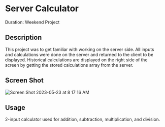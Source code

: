 # Server Calculator
Duration: Weekend Project


## Description

This project was to get familiar with working on the server side. All inputs and calculations were done on the server and returned to the client to be displayed.
Historical calculations are displayed on the right side of the screen by getting the stored calculations array from the server. 

## Screen Shot
![Screen Shot 2023-05-23 at 8 17 16 AM](https://github.com/Tyler-Lowe/weekend-server-calculator/assets/68433962/65858a8f-2af0-4dd8-816f-ead4c5a1ca8a)


## Usage
2-input calculator used for addition, subtraction, multiplication, and division.

